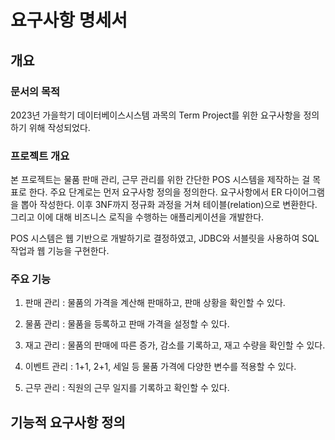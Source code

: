 # 요구사항 명세서

## 개요

### 문서의 목적

2023년 가을학기 데이터베이스시스템 과목의 Term Project를 위한 요구사항을 정의하기 위해 작성되었다.

### 프로젝트 개요

본 프로젝트는 물품 판매 관리, 근무 관리를 위한 간단한 POS 시스템을 제작하는 걸 목표로 한다. 주요 단계로는 먼저 요구사항 정의을 정의한다. 요구사항에서 ER 다이어그램을 뽑아 작성한다. 이후 3NF까지 정규화 과정을 거쳐 테이블(relation)으로 변환한다. 그리고 이에 대해 비즈니스 로직을 수행하는 애플리케이션을 개발한다.

POS 시스템은 웹 기반으로 개발하기로 결정하였고, JDBC와 서블릿을 사용하여 SQL 작업과 웹 기능을 구현한다.

### 주요 기능

1. 판매 관리 : 물품의 가격을 계산해 판매하고, 판매 상황을 확인할 수 있다.

2. 물품 관리 : 물품을 등록하고 판매 가격을 설정할 수 있다.

3. 재고 관리 : 물품의 판매에 따른 증가, 감소를 기록하고, 재고 수량을 확인할 수 있다.

4. 이벤트 관리 : 1+1, 2+1, 세일 등 물품 가격에 다양한 변수를 적용할 수 있다.

5. 근무 관리 : 직원의 근무 일지를 기록하고 확인할 수 있다.



## 기능적 요구사항 정의




